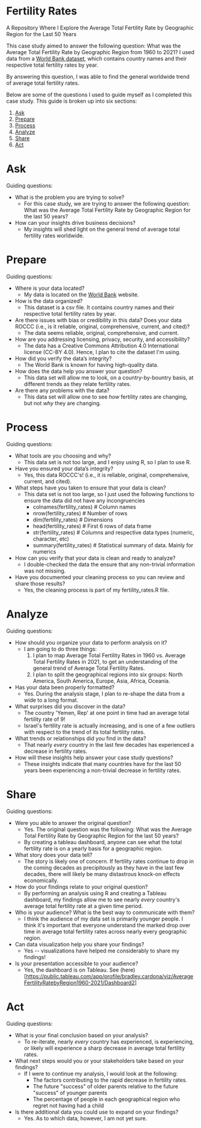 # Fertility Rates
A Repository Where I Explore the Average Total Fertility Rate by Geographic Region for the Last 50 Years

This case study aimed to answer the following question: What was the Average Total Fertility Rate by Geographic Region from 1960 to 2021? I used data from a [World Bank dataset](https://data.worldbank.org/indicator/SP.DYN.TFRT.IN?end=2021&start=2021&view=map&year=2021), which contains country names and their respective total fertility rates by year. 

By answering this question, I was able to find the general worldwide trend of average total fertility rates. 

Below are some of the questions I used to guide myself as I completed this case study. This guide is broken up into six sections: 
  1. [Ask](#Ask)
  2. [Prepare](#Prepare)
  3. [Process](#Process)
  4. [Analyze](#Analyze)
  5. [Share](#Share)
  6. [Act](#Act)

# Ask
Guiding questions:
- What is the problem you are trying to solve? 
    - For this case study, we are trying to answer the following question: What was the Average Total Fertility Rate by Geographic Region for the last 50 years?
- How can your insights drive business decisions?
    - My insights will shed light on the general trend of average total fertility rates worldwide.

# Prepare
Guiding questions:
- Where is your data located? 
    - My data is located on the [World Bank](https://data.worldbank.org/indicator/SP.DYN.TFRT.IN?end=2021&start=2021&view=map&year=2021) website.
- How is the data organized? 
    - This dataset is a csv file. It contains country names and their respective total fertility rates by year.  
- Are there issues with bias or credibility in this data? Does your data ROCCC (i.e., is it reliable, original, comprehensive, current, and cited)?
    - The data seems reliable, original, comprehensive, and current. 
- How are you addressing licensing, privacy, security, and accessibility? 
    - The data has a Creative Commons Attribution 4.0 International license (CC-BY 4.0). Hence, I plan to cite the dataset I'm using. 
- How did you verify the data’s integrity? 
    - The World Bank is known for having high-quality data. 
- How does the data help you answer your question?
    - This data set will allow me to look, on a country-by-bountry basis, at different trends as they relate fertility rates.
- Are there any problems with the data?
    - This data set will allow one to see *how* fertility rates are changing, but not *why* they are changing. 

# Process
Guiding questions:
- What tools are you choosing and why?
    - This data set is not too large, and I enjoy using R, so I plan to use R.
- Have you ensured your data’s integrity?
    - Yes, this data ROCCC's! (i.e., it is reliable, original, comprehensive, current, and cited).
- What steps have you taken to ensure that your data is clean?
    -  This data set is not too large, so I just used the following functions to ensure the data did not have any incongruencies
        - colnames(fertility_rates)  # Column names
        - nrow(fertility_rates)  # Number of rows
        - dim(fertility_rates)  # Dimensions
        - head(fertility_rates)  # First 6 rows of data frame
        - str(fertility_rates)  # Columns and respective data types (numeric, character, etc)
        - summary(fertility_rates)  # Statistical summary of data. Mainly for numerics
- How can you verify that your data is clean and ready to analyze?
    - I double-checked the data the ensure that any non-trivial information was not missing.  
- Have you documented your cleaning process so you can review and share those results?
    - Yes, the cleaning process is part of my fertility_rates.R file. 

# Analyze
Guiding questions:
- How should you organize your data to perform analysis on it?
    - I am going to do three things:
        1. I plan to map Average Total Fertility Rates in 1960 vs. Average Total Fertility Rates in 2021,
           to get an understanding of the general trend of Average Total Fertility Rates. 
        2. I plan to split the geographical regions into six groups: North America, South America, Europe, Asia, Africa, Oceania.
- Has your data been properly formatted?
    - Yes. During the analysis stage, I plan to re-shape the data from a wide to a long format.
- What surprises did you discover in the data?
    - The country 'Yemen, Rep' at one point in time had an average total fertility rate of 9!
    - Israel's fertility rate is actually increasing, and is one of a few outliers with respect to the trend of its total fertility rates. 
- What trends or relationships did you find in the data?
    - That nearly *every* country in the last few decades has experienced a decrease in fertility rates. 
- How will these insights help answer your case study questions?
    - These insights indicate that many countries have for the last 50 years been experiencing a non-trivial decrease in fertility rates.

# Share
Guiding questions:
- Were you able to answer the original question?
    - Yes. The original question was the following: What was the Average Total Fertility Rate by Geographic Region for the last 50 years?
    - By creating a tableau dashboard, anyone can see what the total fertility rate is on a yearly basis for a geographic region. 
- What story does your data tell?
    - The story is likely one of concern. If fertility rates continue to drop in the coming decades as precipitously as they have in the last few decades, there will likely be many distastrous knock-on effects economically.  
- How do your findings relate to your original question?
    - By performing an analysis using R and creating a Tableau dashboard, my findings allow me to see nearly *every* country's average total fertility rate at a given time period. 
- Who is your audience? What is the best way to communicate with them?
    - I think the audience of my data set is primarily younger people. I think it's important that everyone understand the marked drop over time in average total fertility rates across nearly every geographic region. 
- Can data visualization help you share your findings?
    - Yes -- visualizations have helped me considerably to share my findings!
- Is your presentation accessible to your audience?
    - Yes, the dashboard is on Tableau. See (here)[https://public.tableau.com/app/profile/bradley.cardona/viz/AverageFertilityRatebyRegion1960-2021/Dashboard2]

# Act
Guiding questions:
- What is your final conclusion based on your analysis?
    - To re-iterate, nearly *every* country has experienced, is experiencing, or likely will experience a sharp decrease in average total fertility rates. 
- What next steps would you or your stakeholders take based on your findings?
    - If I were to continue my analysis, I would look at the following:
        - The factors contributing to the rapid decrease in fertility rates. 
        - The future "success" of older parents relative to the future "success" of younger parents
        - The percentage of people in each geographical region who regret not having had a child
- Is there additional data you could use to expand on your findings?
    - Yes. As to which data, however, I am not yet sure.